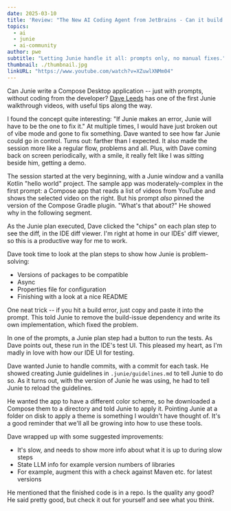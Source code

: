 ```yaml
---
date: 2025-03-10
title: 'Review: "The New AI Coding Agent from JetBrains - Can it build a Compose Desktop app"'
topics:
  - ai
  - junie
  - ai-community
author: pwe
subtitle: "Letting Junie handle it all: prompts only, no manual fixes."
thumbnail: ./thumbnail.jpg
linkURL: "https://www.youtube.com/watch?v=XZuwlXNMm04"
---
```


Can Junie write a Compose Desktop application -- just with prompts, without coding from the
developer? [Dave Leeds](https://www.youtube.com/@typealias) has one of the first Junie walkthrough videos, with useful
tips along the way.

I found the concept quite interesting: "If Junie makes an error, Junie will have to be the one to fix it." At multiple
times, I would have just broken out of vibe mode and gone to fix something. Dave wanted to see how far Junie could go in
control. Turns out: farther than I expected. It also made the session more like a regular flow, problems and all. Plus,
with Dave coming back on screen periodically, with a smile, it really felt like I was sitting beside him, getting a
demo.

The session started at the very beginning, with a Junie window and a vanilla Kotlin "hello world" project. The sample
app was moderately-complex in the first prompt: a Compose app that reads a list of videos from YouTube and shows the
selected video on the right. But his prompt _also_ pinned the version of the Compose Gradle plugin. "What's that about?"
He showed why in the following segment.

As the Junie plan executed, Dave clicked the "chips" on each plan step to see the diff, in the IDE diff viewer. I'm
right at home in our IDEs' diff viewer, so this is a productive way for me to work.

Dave took time to look at the plan steps to show how Junie is problem-solving:

- Versions of packages to be compatible
- Async
- Properties file for configuration
- Finishing with a look at a nice README

One neat trick -- if you hit a build error, just copy and paste it into the prompt. This told Junie to remove the
build-issue dependency and write its own implementation, which fixed the problem.

In one of the prompts, a Junie plan step had a button to run the tests. As Dave points out, these run in the IDE's test
UI. This pleased my heart, as I'm madly in love with how our IDE UI for testing.

Dave wanted Junie to handle commits, with a commit for each task. He showed creating Junie guidelines in
`.junie/guidelines.md` to tell Junie to do so. As it turns out, with the version of Junie he was using, he had to tell
Junie to reload the guidelines.

He wanted the app to have a different color scheme, so he downloaded a Compose them to a directory and told Junie to
apply it. Pointing Junie at a folder on disk to apply a theme is something I wouldn't have thought of. It's a good
reminder that we'll all be growing into how to use these tools.

Dave wrapped up with some suggested improvements:

- It's slow, and needs to show more info about what it is up to during slow steps
- State LLM info for example version numbers of libraries
- For example, augment this with a check against Maven etc. for latest versions

He mentioned that the finished code is in a repo. Is the quality any good? He said pretty good, but check it out for
yourself and see what you think.
